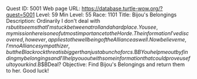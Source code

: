 Quest ID: 5001
Web page URL: https://database.turtle-wow.org/?quest=5001
Level: 59
Min Level: 55
Race: 1101
Title: Bijou's Belongings
Description: Ordinarily I don't deal with $rs but it seems that I'm stuck between a troll and a hard place. You see, my mission here is one of utmost importance to the Horde. The information I've discovered, however, applies to the well being of the Alliance as well. Now believe me, I'm no Alliance sympathizer, but the Blackrock threat is bigger than just a bunch of orcs.$B$BYou help me out by finding my belongings and I'll help you out with some information that could prove useful to your kind.$B$BDeal?
Objective: Find Bijou's Belongings and return them to her. Good luck!

